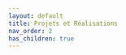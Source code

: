 ```yaml
---
layout: default
title: Projets et Réalisations
nav_order: 2
has_children: true
---
```


<!-- On doit retouver : Stratégie Mise en place, Outils utilisés ->